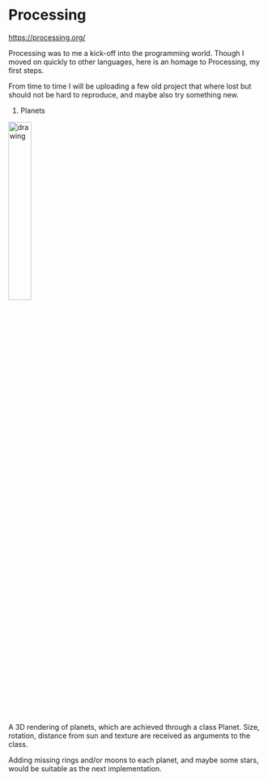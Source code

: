 # Processing
https://processing.org/

Processing was to me a kick-off into the programming world. 
Though I moved on quickly to other languages, here is an homage to
Processing, my first steps.

From time to time I will be uploading a few old project that where lost 
but should not be hard to reproduce, and maybe also try something new.


1. Planets
  
<img src="planetsGIF.gif" alt="drawing" width="30%"/>

A 3D rendering of planets, which are achieved through a class Planet.
Size, rotation, distance from sun and texture are received as arguments
to the class. 
  
Adding missing rings and/or moons to each planet, and maybe some stars, would
be suitable as the next implementation.
